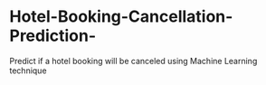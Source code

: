 # Hotel-Booking-Cancellation-Prediction-
Predict if a hotel booking will be canceled using Machine Learning technique

